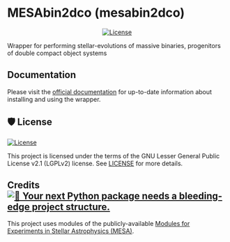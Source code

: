 # MESAbin2dco (mesabin2dco)

<div align="center">

[![License](https://img.shields.io/github/license/asimazbunzel/mesabin2dco)](https://github.com/asimazbunzel/mesabin2dco/blob/r15140/LICENSE)

</div>

Wrapper for performing stellar-evolutions of massive binaries, progenitors of double compact object systems

## Documentation

Please visit the [official documentation](https://mesabin2dco.readthedocs.io/en/latest/index.html) for
up-to-date information about installing and using the wrapper.

## 🛡 License

[![License](https://img.shields.io/github/license/asimazbunzel/mesabin2dco)](https://github.com/asimazbunzel/mesabin2dco/blob/r15140/LICENSE)

This project is licensed under the terms of the GNU Lesser General Public License v2.1 (LGPLv2)
license. See [LICENSE](https://github.com/asimazbunzel/mesabin2dco/blob/r15140/LICENSE) for more
details.

## Credits [![🚀 Your next Python package needs a bleeding-edge project structure.](https://img.shields.io/badge/python--package--template-%F0%9F%9A%80-brightgreen)](https://github.com/TezRomacH/python-package-template)

This project uses modules of the publicly-available [Modules for Experiments in Stellar Astrophysics (MESA)](https://github.com/MESAHub/mesa).
